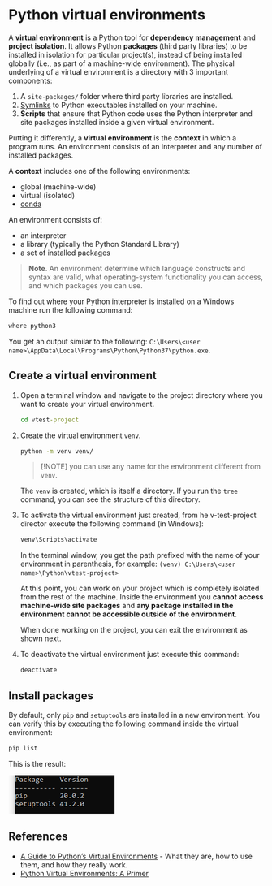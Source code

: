  # Python virtual environments

A **virtual environment** is a Python tool for **dependency management** and **project isolation**. It allows Python **packages** (third party libraries) to be installed in isolation for particular project(s), instead of being installed globally (i.e., as part of a machine-wide environment).
The physical underlying of a virtual environment is a directory with 3 important components:

1. A `site-packages/` folder where third party libraries are installed.
1. [Symlinks](https://en.wikipedia.org/wiki/Symbolic_link) to Python executables installed on your machine.
1. **Scripts** that ensure that Python code uses the Python interpreter and site packages installed inside a given virtual environment.

Putting it differently, a **virtual environment** is the **context** in which a program runs. An environment consists of an interpreter and any number of installed packages.

A **context** includes one of the following environments:

- global (machine-wide)
- virtual (isolated)
- [conda](https://www.anaconda.com/)

An environment consists of:

- an interpreter
- a library (typically the Python Standard Library)
- a set of installed packages

> **Note**.
> An environment determine which language constructs and syntax are valid, what operating-system functionality you can access, and which packages you can use.

To find out where your Python interpreter is installed on a Windows machine run the following command:

```cmd
where python3
```

You get an output similar to the following: `C:\Users\<user name>\AppData\Local\Programs\Python\Python37\python.exe`.

## Create a virtual environment

1. Open a terminal window and navigate to the project directory where you want to create your virtual environment.

    ```cmd
    cd vtest-project
    ```

1. Create the virtual environment `venv`.

    ```cmd
    python -m venv venv/
    ```

    > [!NOTE] you can use any name for the environment different from `venv`.

    The `venv` is created, which is itself a directory. If you run the `tree` command, you can see the structure of this directory.

1. To activate the virtual environment just created, from he v-test-project director execute the following command (in Windows):

    ```cmd
    venv\Scripts\activate
    ```

    In the terminal window, you get the path prefixed with the name of your environment in parenthesis, for example:
    `(venv) C:\Users\<user name>\Python\vtest-project>`

    At this point, you can work on your project which is completely isolated from the rest of the machine.
    Inside the environment you **cannot access machine-wide site packages** and
    **any package installed in the environment cannot be accessible outside of the environment**.

    When done working on the project, you can exit the environment as shown next.

1. To deactivate the virtual environment just execute this command:

    ```cmd
    deactivate
    ```

## Install packages

By default, only `pip` and `setuptools` are installed in a new environment.
You can verify this by executing the following command inside the virtual environment:

```cmd
pip list
```

This is the result:

![default venv packages](../Media/Python/env/default-venv-packages.PNG)



## References

- [A Guide to Python’s Virtual Environments](https://towardsdatascience.com/virtual-environments-104c62d48c54) - What they are, how to use them, and how they really work.
- [Python Virtual Environments: A Primer](https://realpython.com/python-virtual-environments-a-primer/)
